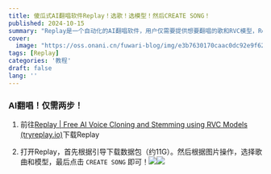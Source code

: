 ```yaml
---
title: 傻瓜式AI翻唱软件Replay！选歌！选模型！然后CREATE SONG！
published: 2024-10-15
summary: "Replay是一个自动化的AI翻唱软件，用户仅需要提供想要翻唱的歌和RVC模型，Replay会自动进行人声分离，并生成AI翻唱音频，对于新手来说十分友好"
cover:
  image: "https://oss.onani.cn/fuwari-blog/img/e3b7630170caac0dc92e9f62d510c1a8.webp"
tags: [Replay]
categories: '教程'
draft: false 
lang: ''
---
```


### AI翻唱！仅需两步！

1. 前往[Replay | Free AI Voice Cloning and Stemming using RVC Models (tryreplay.io)](https://www.tryreplay.io/)下载Replay

2. 打开Replay，首先根据引导下载数据包（约11G）。然后根据图片操作，选择歌曲和模型，最后点击 `CREATE SONG` 即可！![](https://oss.onani.cn/fuwari-blog/img/59f2cc973405b81324f0472f5309ff6efa682ace.webp)![](https://oss.onani.cn/fuwari-blog/img/2024-10-15-16-40-07-image.webp)
